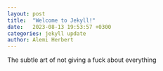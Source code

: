 ```yaml
---
layout: post
title:  "Welcome to Jekyll!"
date:   2023-08-13 19:53:57 +0300
categories: jekyll update
author: Alemi Herbert
---
```


The subtle art of not giving a fuck about everything